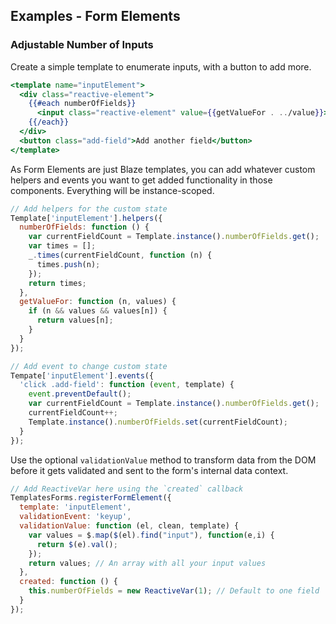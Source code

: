 ## Examples - Form Elements

### Adjustable Number of Inputs

Create a simple template to enumerate inputs, with a button to add more.

```handlebars
<template name="inputElement">
  <div class="reactive-element">
    {{#each numberOfFields}}
      <input class="reactive-element" value={{getValueFor . ../value}}>
    {{/each}}
  </div>
  <button class="add-field">Add another field</button>
</template>
```

As Form Elements are just Blaze templates, you can add whatever custom helpers and events
you want to get added functionality in those components. Everything will be instance-scoped.

```javascript
// Add helpers for the custom state
Template['inputElement'].helpers({
  numberOfFields: function () {
    var currentFieldCount = Template.instance().numberOfFields.get();
    var times = [];
    _.times(currentFieldCount, function (n) {
      times.push(n);
    });
    return times;
  },
  getValueFor: function (n, values) {
    if (n && values && values[n]) {
      return values[n];
    }
  }
});

// Add event to change custom state
Tempate['inputElement'].events({
  'click .add-field': function (event, template) {
    event.preventDefault();
    var currentFieldCount = Template.instance().numberOfFields.get();
    currentFieldCount++;
    Template.instance().numberOfFields.set(currentFieldCount);
  }
});
```

Use the optional `validationValue` method to transform data from the DOM before it gets
validated and sent to the form's internal data context.

```javascript
// Add ReactiveVar here using the `created` callback
TemplatesForms.registerFormElement({
  template: 'inputElement',
  validationEvent: 'keyup',
  validationValue: function (el, clean, template) {
    var values = $.map($(el).find("input"), function(e,i) {
      return $(e).val();
    });
    return values; // An array with all your input values
  },
  created: function () {
    this.numberOfFields = new ReactiveVar(1); // Default to one field
  }
});
```
